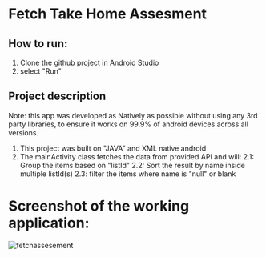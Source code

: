 # Fetch Take Home Assesment

## How to run:
1. Clone the github project in Android Studio
2. select "Run"

## Project description

Note: this app was developed as Natively as possible without using any 3rd party libraries, to ensure it works on 99.9% of android devices across all versions.

1. This project was built on "JAVA" and XML native android
2. The mainActivity class fetches the data from provided API and will:
  2.1: Group the items based on "listId"
  2.2: Sort the result by name inside multiple listId(s)
  2.3: filter the items where name is "null" or blank

# Screenshot of the working application:
![fetchassesement](https://github.com/user-attachments/assets/0623ac12-da59-4b87-8936-cf51751a4aa0)


